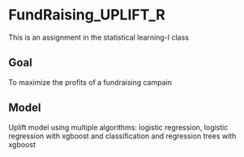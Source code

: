 # FundRaising_UPLIFT_R
This is an assignment in the statistical learning-I class
## Goal
To maximize the profits of a fundraising campain
## Model
Uplift model using multiple algorithms: logistic regression, logistic regression with xgboost and classification and regression trees with xgboost
